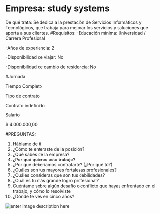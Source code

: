 # Empresa: study systems
De qué trata: Se dedica a la prestación de Servicios Informáticos y Tecnológicos, que trabaja para mejorar los servicios y soluciones que aporta a sus clientes.
#Requisitos: 
-Educación mínima: Universidad / Carrera Profesional

-Años de experiencia: 2

-Disponibilidad de viajar: No

-Disponibilidad de cambio de residencia: No

#Jornada

Tiempo Completo

Tipo de contrato

Contrato indefinido

Salario

$ 4.000.000,00


#PREGUNTAS:
1. Háblame de ti
2. ¿Cómo te enteraste de la posición?
3. ¿Qué sabes de la empresa?
4. ¿Por qué quieres este trabajo?
5. ¿Por qué deberíamos contratarte? (¿Por qué tú?)
6. ¿Cuáles son tus mayores fortalezas profesionales?
7. ¿Cuáles consideras que son tus debilidades?
8. ¿Cuál es tu más grande logro profesional?
9. Cuéntame sobre algún desafío o conflicto que hayas enfrentado en el trabajo, y cómo lo resolviste
10. ¿Dónde te ves en cinco años?

![enter image description here](https://lh3.googleusercontent.com/Xwyo4VHnTYKWSahLk5i2UQmkhTytM6XUqiTfwzeEQ8CKOhqdvugiQMy3z3Pa9_Dzx7lL0rNhaiQ=s0 "Sin título.png")
